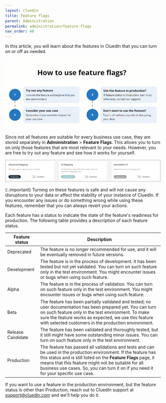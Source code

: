 ```yaml
---
layout: cluedin
title: Feature flags
parent: Administration
permalink: administration/feature-flags
nav_order: 40
---
```


In this article, you will learn about the features in CluedIn that you can turn on or off as needed.

![feature-flags-no-icon.gif](../../assets/images/administration/feature-flags/feature-flags-no-icon.gif)

Since not all features are suitable for every business use case, they are stored separately in **Administration** > **Feature Flags**. This allows you to turn on only those features that are most relevant to your needs. However, you are free to try out any feature and see how it works for yourself.

![feature-flags-example.png](../../assets/images/administration/feature-flags/feature-flags-example.png)

{:.important}
Turning on these features is safe and will not cause any disruptions to your data or affect the stability of your instance of CluedIn. If you encounter any issues or do something wrong while using these features, remember that you can always revert your actions.

Each feature has a status to indicate the state of the feature's readiness for production. The following table provides a description of each feature status.

| Feature status | Description |
|--|--|
| Deprecated | The feature is no longer recommended for use, and it will be eventually removed in future versions. |
| Development | The feature is in the process of development. It has been tested but not yet validated. You can turn on such feature only in the test environment. You might encounter issues or bugs when using such feature.  |
| Alpha | The feature is in the process of validation. You can turn on such feature only in the test environment. You might encounter issues or bugs when using such feature. |
| Beta | The feature has been partially validated and tested; no user documentation has been prepared yet. You can turn on such feature only in the test environment. To make sure the feature works as expected, we use this feature with selected customers in the production environment. |
| Release Candidate | The feature has been validated and thoroughly tested, but it still might have some outstanding minor issues. You can turn on such feature only in the test environment.  |
| Production | The feature has passed all validations and tests and can be used in the production environment. If the feature has this status and is still listed on the **Feature Flags** page, it means that this feature might not be suitable for all business use cases. So, you can turn it on if you need it for your specific use case.   |

If you want to use a feature in the production environment, but the feature status is other than Production, reach out to CluedIn support at <a href="mailto:support@cluedin.com">support@cluedin.com</a> and we'll help you do it.
